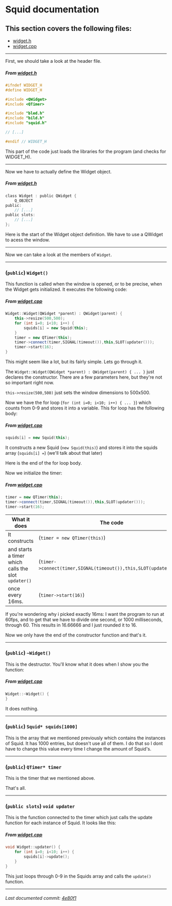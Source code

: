 # Squid documentation

## This section covers the following files:
- [widget.h](widget.h)
- [widget.cpp](widget.cpp)

------

First, we should take a look at the header file.

##### From [widget.h](widget.h)
```h
#ifndef WIDGET_H
#define WIDGET_H

#include <QWidget>
#include <QTimer>

#include "bled.h"
#include "bild.h"
#include "squid.h"

// [...]

#endif // WIDGET_H
```

This part of the code just loads the libraries for the program (and checks for WIDGET_H).

------
Now we have to actually define the Widget object.
##### From [widget.h](widget.h)
```h
class Widget : public QWidget {
    Q_OBJECT
public:
    // [...]
public slots:
    // [...]
};
```

Here is the start of the Widget object definition. We have to use a QWidget to acess the window.

------

Now we can take a look at the members of `Widget`.

------

### (`public`) `Widget()`
This function is called when the window is opened, or to be precise, when the Widget gets initialized. It executes the following code:

##### From [widget.cpp](widget.cpp)
```cpp
Widget::Widget(QWidget *parent) : QWidget(parent) {
    this->resize(500,500);
    for (int i=0; i<10; i++) {
        squids[i] = new Squid(this);
    }
    timer = new QTimer(this);
    timer->connect(timer,SIGNAL(timeout()),this,SLOT(updater()));
    timer->start(16);
}
```
This might seem like a lot, but its fairly simple. Lets go through it.

The `Widget::Widget(QWidget *parent) : QWidget(parent) { ... }` just declares the constructor. There are a few parameters here, but they're not so important right now.

`this->resize(500,500)` just sets the window dimensions to 500x500.

Now we have the for loop (`for (int i=0; i<10; i++) { ... }`) which counts from 0-9 and stores it into a variable. This for loop has the following body:

##### From [widget.cpp](widget.cpp)
```cpp
squids[i] = new Squid(this);
```
It constructs a new Squid (`new Squid(this)`) and stores it into the squids array (`squids[i] =`) (we'll talk about that later)

Here is the end of the for loop body.

Now we initialize the timer:
##### From [widget.cpp](widget.cpp)
```cpp
timer = new QTimer(this);
timer->connect(timer,SIGNAL(timeout()),this,SLOT(updater()));
timer->start(16);
```
What it does | The code
------ | ------
It constructs | (`timer = new QTimer(this)`)
and starts a timer which calls the slot `updater()` | (`timer->connect(timer,SIGNAL(timeout()),this,SLOT(updater()));`) 
once every 16ms. | (`timer->start(16)`)

If you're wondering why i picked exactly 16ms: I want the program to run at 60fps, and to get that we have to divide one second, or 1000 milliseconds, through 60. This results in 16.66666 and I just rounded it to 16.

Now we only have the end of the constructor function and that's it.

------

### (`public`) `~Widget()`

This is the destructor. You'll know what it does when I show you the function:

##### From [widget.cpp](widget.cpp)
```cpp
Widget::~Widget() {
}
```

It does nothing.

------

### (`public`) `Squid* squids[1000]`

This is the array that we mentioned previously which contains the instances of Squid. It has 1000 entries, but doesn't use all of them. I do that so I dont have to change this value every time I change the amount of Squid's.

------

### (`public`) `QTimer* timer`

This is the timer that we mentioned above.

That's all.

------

### (`public slots`) `void updater`

This is the function connected to the timer which just calls the update function for each instance of Squid. It looks like this:

##### From [widget.cpp](widget.cpp)
```cpp
void Widget::updater() {
    for (int i=0; i<10; i++) {
        squids[i]->update();
    }
}
```

This just loops through 0-9 in the Squids array and calls the `update()` function.

------

###### Last documented commit: [4e80f1](4e80f176ab2e3420eaf460dd1d95cdfae21e8901)
